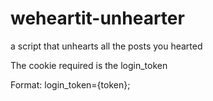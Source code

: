 # weheartit-unhearter
a script that unhearts all the posts you hearted


The cookie required is the login_token

Format: login_token={token};
